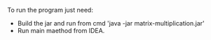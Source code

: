 To run the program just need:
 - Build the jar and run from cmd 'java -jar matrix-multiplication.jar'
 - Run main maethod from IDEA.
